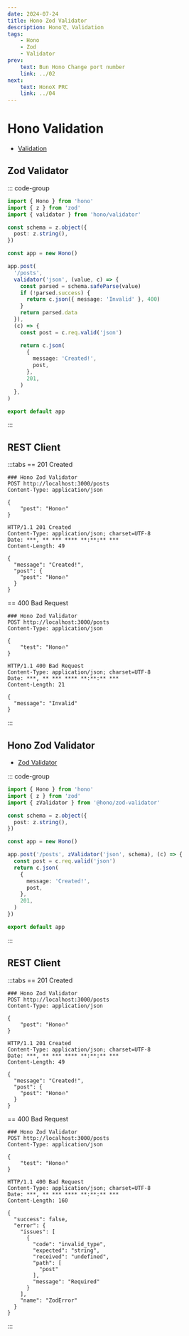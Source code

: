 ```yaml
---
date: 2024-07-24
title: Hono Zod Validator
description: Honoで、Validation
tags: 
    - Hono
    - Zod
    - Validator
prev:
    text: Bun Hono Change port number
    link: ../02
next:
    text: HonoX PRC
    link: ../04
---
```


# Hono Validation

* [Validation](https://hono.dev/docs/guides/validation#with-zod)

## Zod Validator
::: code-group
```ts [index.ts]
import { Hono } from 'hono'
import { z } from 'zod'
import { validator } from 'hono/validator'

const schema = z.object({
  post: z.string(),
})

const app = new Hono()

app.post(
  '/posts',
  validator('json', (value, c) => {
    const parsed = schema.safeParse(value)
    if (!parsed.success) {
      return c.json({ message: 'Invalid' }, 400)
    }
    return parsed.data
  }),
  (c) => {
    const post = c.req.valid('json')

    return c.json(
      {
        message: 'Created!',
        post,
      },
      201,
    )
  },
)

export default app
```
:::

## REST Client
:::tabs
== 201 Created
```http
### Hono Zod Validator
POST http://localhost:3000/posts
Content-Type: application/json

{
    "post": "Hono🔥" 
}
```

```
HTTP/1.1 201 Created
Content-Type: application/json; charset=UTF-8
Date: ***, ** *** **** **:**:** ***
Content-Length: 49

{
  "message": "Created!",
  "post": {
    "post": "Hono🔥"
  }
}

```
== 400 Bad Request
```http
### Hono Zod Validator
POST http://localhost:3000/posts
Content-Type: application/json

{
    "test": "Hono🔥" 
}
```

```
HTTP/1.1 400 Bad Request
Content-Type: application/json; charset=UTF-8
Date: ***, ** *** **** **:**:** ***
Content-Length: 21

{
  "message": "Invalid"
}
```
:::

## Hono Zod Validator

* [Zod Validator](https://hono.dev/docs/guides/validation#zod-validator-middleware)

::: code-group
```ts [index.ts]
import { Hono } from 'hono'
import { z } from 'zod'
import { zValidator } from '@hono/zod-validator'

const schema = z.object({
  post: z.string(),
})

const app = new Hono()

app.post('/posts', zValidator('json', schema), (c) => {
  const post = c.req.valid('json')
  return c.json(
    {
      message: 'Created!',
      post,
    },
    201,
  )
})

export default app
```
:::

## REST Client
:::tabs
== 201 Created
```http
### Hono Zod Validator
POST http://localhost:3000/posts
Content-Type: application/json

{
    "post": "Hono🔥" 
}
```

```
HTTP/1.1 201 Created
Content-Type: application/json; charset=UTF-8
Date: ***, ** *** **** **:**:** ***
Content-Length: 49

{
  "message": "Created!",
  "post": {
    "post": "Hono🔥"
  }
}

```
== 400 Bad Request
```http
### Hono Zod Validator
POST http://localhost:3000/posts
Content-Type: application/json

{
    "test": "Hono🔥" 
}
```

```
HTTP/1.1 400 Bad Request
Content-Type: application/json; charset=UTF-8
Date: ***, ** *** **** **:**:** ***
Content-Length: 160

{
  "success": false,
  "error": {
    "issues": [
      {
        "code": "invalid_type",
        "expected": "string",
        "received": "undefined",
        "path": [
          "post"
        ],
        "message": "Required"
      }
    ],
    "name": "ZodError"
  }
}
```
:::